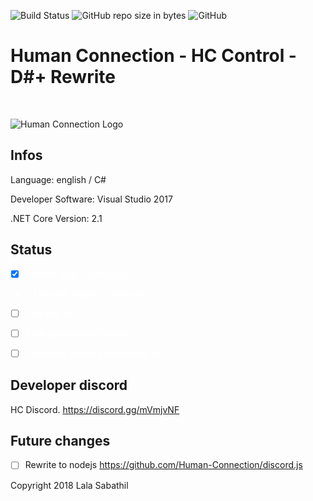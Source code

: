 ![Build Status](https://img.shields.io/badge/build-alpha-red.svg) ![GitHub repo size in bytes](https://img.shields.io/github/repo-size/badges/shields.svg) ![GitHub](https://img.shields.io/github/license/mashape/apistatus.svg) 
# Human Connection - HC Control - D#+ Rewrite
<br/>

![Human Connection Logo](https://human-connection.org/wp-content/uploads/2017/11/human-connection-logo.svg "Human Connection")

## Infos
Language: english / C#

Developer Software: Visual Studio 2017

.NET Core Version: 2.1

## Status
<span style="color: white; background-color: black;">

- [x] Rewrite User Commands

- [-] Rewrite Admin Commands

- [ ] First test run

- [ ] Adding extended features

- [ ] Compiling working version for HC

</span>


## Developer discord
HC Discord. https://discord.gg/mVmjvNF

## Future changes
- [ ] Rewrite to nodejs https://github.com/Human-Connection/discord.js


Copyright 2018 Lala Sabathil

